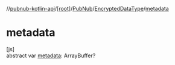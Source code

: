 //[pubnub-kotlin-api](../../../../index.md)/[[root]](../../index.md)/[PubNub](../index.md)/[EncryptedDataType](index.md)/[metadata](metadata.md)

# metadata

[js]\
abstract var [metadata](metadata.md): ArrayBuffer?
